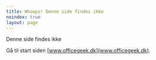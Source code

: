 ```yaml
---
title: Whoops! Denne side findes ikke
noindex: true
layout: page
---
```


Denne side findes ikke

Gå til start siden [www.officegeek.dk](www.officegeek.dk).